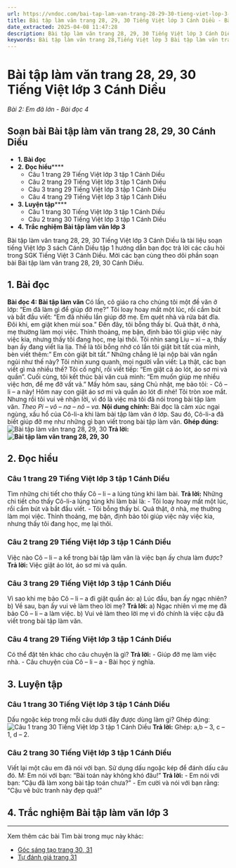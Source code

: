 ```yaml
---
url: https://vndoc.com/bai-tap-lam-van-trang-28-29-30-tieng-viet-lop-3-canh-dieu-268214
title: Bài tập làm văn trang 28, 29, 30 Tiếng Việt lớp 3 Cánh Diều - Bài 2: Em đã lớn - Bài đọc 4 - VnDoc.com
date_extracted: 2025-04-08 11:47:28
description: Bài tập làm văn trang 28, 29, 30 Tiếng Việt lớp 3 Cánh Diều giúp học sinh giải bài tập tiếng Việt 3, soạn bài đọc hiểu chi tiết, mời các em tham khảo.
keywords: Bài tập làm văn trang 28,Tiếng Việt lớp 3 Bài tập làm văn trang 28,soạn bài Bài tập làm văn trang 28,Bài 2 Em đã lớn,Bài 2 Em đã lớn lớp 3,Bài 2 Em đã lớn trang 28 cánh diều,bài tập tiếng việt lớp 3,tiếng việt lớp 3,tiếng việt lớp 3 tập 1,bài tập tiếng việt lớp 3 tập 1,tiếng việt 3 tập 1,tiếng việt lớp 3 cánh diều,tiếng việt 3 cánh diều,tiếng việt lớp 3 tập 1 cánh diều,tiếng việt lớp 3 cd,tiếng việt 3 cánh diều tập 1,bài tập làm văn lớp 3 cô-li-a
---
```


# Bài tập làm văn trang 28, 29, 30 Tiếng Việt lớp 3 Cánh Diều
 _Bài 2: Em đã lớn - Bài đọc 4_
## **Soạn bài Bài tập làm văn trang 28, 29, 30 Cánh Diều**
  * **1\. Bài đọc**
  * **2\. Đọc hiểu******
    * Câu 1 trang 29 Tiếng Việt lớp 3 tập 1 Cánh Diều
    * Câu 2 trang 29 Tiếng Việt lớp 3 tập 1 Cánh Diều
    * Câu 3 trang 29 Tiếng Việt lớp 3 tập 1 Cánh Diều
    * Câu 4 trang 29 Tiếng Việt lớp 3 tập 1 Cánh Diều
  * **3\. Luyện tập******
    * Câu 1 trang 30 Tiếng Việt lớp 3 tập 1 Cánh Diều
    * Câu 2 trang 30 Tiếng Việt lớp 3 tập 1 Cánh Diều
  * **4\. Trắc nghiệm Bài tập làm văn lớp 3**

Bài tập làm văn trang 28, 29, 30 Tiếng Việt lớp 3 Cánh Diều là tài liệu soạn tiếng Việt lớp 3 sách Cánh Diều tập 1 hướng dẫn bạn đọc trả lời các câu hỏi trong SGK Tiếng Việt 3 Cánh Diều. Mời các bạn cùng theo dõi phần soạn bài Bài tập làm văn trang 28, 29, 30 Cánh Diều.
## **1\. Bài đọc**
**Bài đọc 4: Bài tập làm văn**
Có lần, cô giáo ra cho chúng tôi một đề văn ở lớp: “Em đã làm gì để giúp đỡ mẹ?”
Tôi loay hoay mất một lúc, rồi cầm bút và bắt đầu viết: “Em đã nhiều lần giúp đỡ mẹ. Em quét nhà và rửa bát đĩa. Đôi khi, em giặt khen mùi soa.”
Đến đây, tôi bỗng thấy bí. Quả thật, ở nhà, mẹ thường làm mọi việc. Thỉnh thoảng, mẹ bận, định bảo tôi giúp việc này việc kia, nhưng thấy tôi đang học, mẹ lại thôi. Tôi nhìn sang Liu – xi – a, thấy bạn ấy đang viết lia lịa. Thế là tôi bỗng nhớ có lần tôi giặt bít tất của mình, bèn viết thêm:” Em còn giặt bít tất.”
Những chẳng lẽ lại nộp bài văn ngắn ngủi như thế này? Tôi nhìn xung quanh, mọi người vẫn viết: Lạ thật, các bạn viết gì mà nhiều thế? Tôi cố nghĩ, rồi viết tiếp: “Em giặt cả áo lót, áo sơ mi và quần”. Cuối cùng, tôi kết thúc bài văn cuả mình: “Em muốn giúp mẹ nhiều việc hơn, để mẹ đỡ vất vả.”
Mấy hôm sau, sáng Chủ nhật, mẹ bảo tôi:
\- Cô – li – a này\! Hôm nay con giặt áo sơ mi và quần áo lót đi nhé\!
Tôi tròn xoe mắt. Nhưng rồi tôi vui vẻ nhận lời, vì đó là việc mà tôi đã nói trong bài tập làm văn.
_Theo Pi – vô – na – nô – va._
**Nội dung chính:** Bài đọc là cảm xúc ngại ngùng, xấu hổ của Cô-li-a khi làm bài tập làm văn ở lớp. Sau đó, Cô-li-a đã biết giúp đỡ mẹ như những gì bạn viết trong bài tập làm văn.
**Ghép đúng:**
![Bài tập làm văn trang 28, 29, 30 ](https://i.vdoc.vn/data/image/2022/06/16/bai-tap-lam-van-trang-28-29-30-1.png)
**Trả lời:**
**![Bài tập làm văn trang 28, 29, 30 ](https://i.vdoc.vn/data/image/2022/06/16/bai-tap-lam-van-trang-28-29-30-2.png)**
## **2\. Đọc hiểu**
### **Câu 1 trang 29 Tiếng Việt lớp 3 tập 1 Cánh Diều**
Tìm những chi tiết cho thấy Cô – li – a lúng túng khi làm bài.
**Trả lời:**
Những chi tiết cho thấy Cô-li-a lúng túng khi làm bài là:
\- Tôi loay hoay mất một lúc, rồi cầm bút và bắt đầu viết.
\- Tôi bỗng thấy bí. Quả thật, ở nhà, mẹ thường làm mọi việc. Thỉnh thoảng, mẹ bận, định bảo tôi giúp việc này việc kia, nhưng thấy tôi đang học, mẹ lại thôi.
### **Câu 2 trang 29 Tiếng Việt lớp 3 tập 1 Cánh Diều**
Việc nào Cô – li – a kể trong bài tập làm văn là việc bạn ấy chưa làm được?
**Trả lời:**
Việc giặt áo lót, áo sơ mi và quần.
### **Câu 3 trang 29 Tiếng Việt lớp 3 tập 1 Cánh Diều**
Vì sao khi mẹ bảo Cô – li – a đi giặt quần áo:
a\) Lúc đầu, bạn ấy ngạc nhiên?
b\) Về sau, bạn ấy vui vẻ làm theo lời mẹ?
**Trả lời:**
a\) Ngạc nhiên vì mẹ mẹ đã bảo Cô – li – a làm việc.
b\) Vui vẻ làm theo lời mẹ vì đó chính là việc cậu đã viết trong bài tập làm văn.
### **Câu 4 trang 29 Tiếng Việt lớp 3 tập 1 Cánh Diều**
Có thể đặt tên khác cho câu chuyện là gì?
**Trả lời:**
\- Giúp đỡ mẹ làm việc nhà.
\- Câu chuyện của Cô – li – a
\- Bài học ý nghĩa.
## **3\. Luyện tập**
### **Câu 1 trang 30 Tiếng Việt lớp 3 tập 1 Cánh Diều**
Dấu ngoặc kép trong mỗi câu dưới đây được dùng làm gì? Ghép đúng:
![Câu 1 trang 30 Tiếng Việt lớp 3 tập 1 Cánh Diều](https://i.vdoc.vn/data/image/2022/06/16/bai-tap-lam-van-trang-28-29-30-3.png)
**Trả lời:**
Ghép: a,b – 3, c – 1, d – 2.
### **Câu 2 trang 30 Tiếng Việt lớp 3 tập 1 Cánh Diều**
Viết lại một câu em đã nói với bạn. Sử dụng dấu ngoặc kép để đánh dấu câu đó.
M: Em nói với bạn: “Bài toán này không khó đâu\!”
**Trả lời:**
\- Em nói với bạn: “Cậu đã làm xong bài tập toán chưa?”
\- Em cười và nói với bạn rằng: “Cậu vẽ bức tranh này đẹp quá\!”
## **4\. Trắc nghiệm Bài tập làm văn lớp 3**
****
Xem thêm các bài Tìm bài trong mục này khác:
  * [Góc sáng tạo trang 30, 31](</ghi-chep-viec-hang-ngay-trang-30-31-tieng-viet-3-canh-dieu-268220>)
  * [Tự đánh giá trang 31](</tu-danh-gia-trang-31-tieng-viet-lop-3-canh-dieu-268226>)

